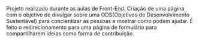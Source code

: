  Projeto realizado durante as aulas de Front-End. Criação de uma página com o objetivo de divulgar sobre uma ODS(Objetivos de Desenvolvimento Sustentável)
para concientizar as pessoas e mostrar como podem ajudar.
 É feito o redirecionamento para uma página de formulário para compartilharem ideias como forma de contribuição.
